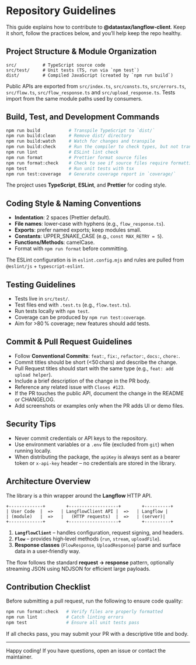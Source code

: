 # Repository Guidelines

This guide explains how to contribute to **@datastax/langflow‑client**. Keep it short, follow the practices below, and you’ll help keep the repo healthy.

## Project Structure & Module Organization

```
src/          # TypeScript source code
src/test/     # Unit tests (TS, run via `npm test`)
dist/         # Compiled JavaScript (created by `npm run build`)
```

Public APIs are exported from `src/index.ts`, `src/consts.ts`, `src/errors.ts`, `src/flow.ts`, `src/flow_response.ts` and `src/upload_response.ts`. Tests import from the same module paths used by consumers.

## Build, Test, and Development Commands

```bash
npm run build           # Transpile TypeScript to `dist/`
npm run build:clean     # Remove dist/ directory
npm run build:watch     # Watch for changes and transpile
npm run build:check     # Run the compiler to check types, but not transpile
npm run lint            # ESLint lint check
npm run format          # Prettier format source files
npm run format:check    # Check to see if source files require formatting
npm test                # Run unit tests with tsx
npm run test:coverage   # Generate coverage report in `coverage/`
```

The project uses **TypeScript**, **ESLint**, and **Prettier** for coding style.

## Coding Style & Naming Conventions

- **Indentation**: 2 spaces (Prettier default).
- **File names**: lower‑case with hyphens (e.g., `flow_response.ts`).
- **Exports**: prefer named exports; keep modules small.
- **Constants**: UPPER_SNAKE_CASE (e.g., `const MAX_RETRY = 5`).
- **Functions/Methods**: camelCase.
- Format with `npm run format` before committing.

The ESLint configuration is in `eslint.config.mjs` and rules are pulled from `@eslint/js` + `typescript-eslint`.

## Testing Guidelines

- Tests live in `src/test/`.
- Test files end with `.test.ts` (e.g., `flow.test.ts`).
- Run tests locally with `npm test`.
- Coverage can be produced by `npm run test:coverage`.
- Aim for >80 % coverage; new features should add tests.

## Commit & Pull Request Guidelines

- Follow **Conventional Commits**: `feat:`, `fix:`, `refactor:`, `docs:`, `chore:`.
- Commit titles should be short (<50 chars) and describe the change.
- Pull Request titles should start with the same type (e.g., `feat: add upload helper`).
- Include a brief description of the change in the PR body.
- Reference any related issue with `Closes #123`.
- If the PR touches the public API, document the change in the README or CHANGELOG.
- Add screenshots or examples only when the PR adds UI or demo files.

## Security Tips

- Never commit credentials or API keys to the repository.
- Use environment variables or a `.env` file (excluded from `git`) when running locally.
- When distributing the package, the `apiKey` is always sent as a bearer token or `x-api-key` header – no credentials are stored in the library.

## Architecture Overview

The library is a thin wrapper around the **Langflow** HTTP API.

```
+-------------+        +-------------------+        +----------+
| User Code  |  =>   | LangflowClient API |  =>   | Langflow |
| (module)   |  =>   |   (HTTP requests)  |  =>   | (server)|
+-------------+        +-------------------+        +----------+
```

1. **`LangflowClient`** – handles configuration, request signing, and headers.
2. **`Flow`** – provides high‑level methods (`run`, `stream`, `uploadFile`).
3. **Response classes** (`FlowResponse`, `UploadResponse`) parse and surface
   data in a user‑friendly way.

The flow follows the standard **request → response** pattern, optionally
streaming JSON using NDJSON for efficient large payloads.

## Contribution Checklist

Before submitting a pull request, run the following to ensure code quality:

```bash
npm run format:check   # Verify files are properly formatted
npm run lint           # Catch linting errors
npm test               # Ensure all unit tests pass
```

If all checks pass, you may submit your PR with a descriptive title and body.

---

Happy coding! If you have questions, open an issue or contact the maintainer.
